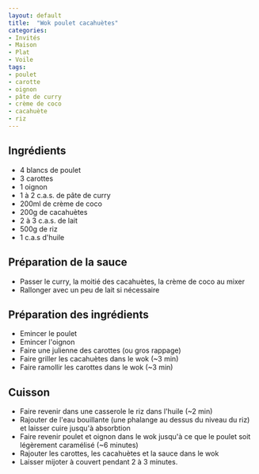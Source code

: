 ```yaml
---
layout: default
title:  "Wok poulet cacahuètes"
categories:
- Invités
- Maison
- Plat
- Voile
tags:
- poulet
- carotte
- oignon
- pâte de curry
- crème de coco
- cacahuète
- riz
--- 
```


## Ingrédients

- 4 blancs de poulet
- 3 carottes
- 1 oignon
- 1 à 2 c.a.s. de pâte de curry
- 200ml de crème de coco
- 200g de cacahuètes
- 2 à 3 c.a.s. de lait
- 500g de riz
- 1 c.a.s d'huile

## Préparation de la sauce

- Passer le curry, la moitié des cacahuètes, la crème de coco au mixer
- Rallonger avec un peu de lait si nécessaire

## Préparation des ingrédients

- Emincer le poulet
- Emincer l'oignon
- Faire une julienne des carottes (ou gros rappage)
- Faire griller les cacahuètes dans le wok (~3 min)
- Faire ramollir les carottes dans le wok (~3 min)

## Cuisson

- Faire revenir dans une casserole le riz dans l'huile (~2 min)
- Rajouter de l'eau bouillante (une phalange au dessus du niveau du riz) et laisser cuire jusqu'à absorbtion
- Faire revenir poulet et oignon dans le wok jusqu'à ce que le poulet soit légèrement caramélisé (~6 minutes)
- Rajouter les carottes, les cacahuètes et la sauce dans le wok
- Laisser mijoter à couvert pendant 2 à 3 minutes.
